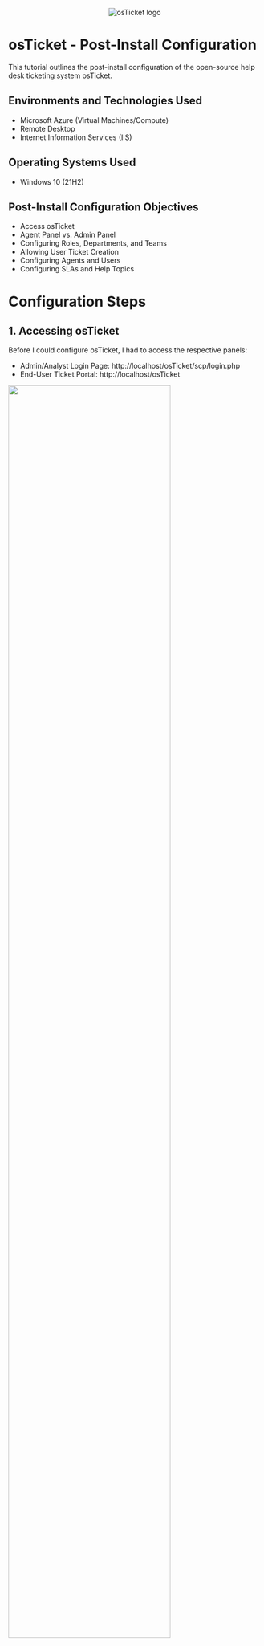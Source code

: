 <p align="center">
<img src="https://i.imgur.com/Clzj7Xs.png" alt="osTicket logo"/>
</p>

<h1>osTicket - Post-Install Configuration</h1>
This tutorial outlines the post-install configuration of the open-source help desk ticketing system osTicket.<br />

<h2>Environments and Technologies Used</h2>

- Microsoft Azure (Virtual Machines/Compute)
- Remote Desktop
- Internet Information Services (IIS)

<h2>Operating Systems Used </h2>

- Windows 10</b> (21H2)

<h2>Post-Install Configuration Objectives</h2>

- Access osTicket
- Agent Panel vs. Admin Panel
- Configuring Roles, Departments, and Teams 
- Allowing User Ticket Creation
- Configuring Agents and Users
- Configuring SLAs and Help Topics

<h1>Configuration Steps</h1>

<h2>1. Accessing osTicket</h2>
<p>
Before I could configure osTicket, I had to access the respective panels:

- Admin/Analyst Login Page: http://localhost/osTicket/scp/login.php
- End-User Ticket Portal: http://localhost/osTicket

</p>
<p>
<img src="https://i.imgur.com/r6k75l3.png" height="80%" width="80%" alt=""/>
</p>
<br />

<h2>2. Understanding the Agent Panel vs. Admin Panel</h2>
<p>
osTicket has two primary interfaces:

- Admin Panel: For configuring settings, roles, and permissions.
- Agent Panel: Where support staff manage tickets and interact with users.
</p>
<p>
<img src="https://i.imgur.com/DJmEXEB.png" height="80%" width="80%" alt=""/>
</p>
<br />

<h2>3. Configuring Roles (Permissions Grouping)</h2>
<p>
Roles help define different permission levels for agents.

- Navigate to Admin Panel → Agents → Roles
- Example Role:
    - Supreme Admin (Full access to settings and tickets)
</p>
<p>
<img src="https://i.imgur.com/DJmEXEB.png" height="80%" width="80%" alt=""/>
</p>
<br />

<h2>4. Configuring Departments (Ticket Visibility & Assignment)</h2>
<p>
Departments help categorize tickets based on expertise.

- Go to Admin Panel → Agents → Departments
- Example Departments:
    - Help Desk
    - SysAdmins
    - Networking
</p>
<p>
<img src="https://i.imgur.com/DJmEXEB.png" height="80%" width="80%" alt=""/>
</p>
<br />

<h2>5. Configuring Teams (Cross-Department Collaboration)</h2>
<p>
Teams allow agents from different departments to collaborate.
  
- Go to Admin Panel → Agents → Teams
- Example Team:
    - Online Banking (Pulls agents from multiple departments)

</p>
<p>
<img src="https://i.imgur.com/DJmEXEB.png" height="80%" width="80%" alt=""/>
</p>
<br />

<h2>6. Allowing User Ticket Creation</h2>
<p>
By default, osTicket allows ticket creation by anyone. You can restrict this by enabling user registration.

- Navigate to Admin Panel → Settings → User Settings
- Uncheck "Unregistered users can create tickets" to require login for ticket creation.

</p>
<p>
<img src="https://i.imgur.com/DJmEXEB.png" height="80%" width="80%" alt=""/>
</p>
<br />

<h2>7. Configuring Agents (Support Staff)</h2>
<p>
Agents handle tickets and are assigned to specific departments.

- Navigate to Admin Panel → Agents → Add New
- Example Agents:
    - Sally (SysAdmins)
    - Kyle (Support)

</p>
<p>
<img src="https://i.imgur.com/DJmEXEB.png" height="80%" width="80%" alt=""/>
</p>
<br />

<h2>8. Configuring Users (Customers)</h2>
<p>
Users are the customers who submit tickets.

- Navigate to Agent Panel → Users → Add New
- Example Users:
    - Karen
    - Bobby

</p>
<p>
<img src="https://i.imgur.com/DJmEXEB.png" height="80%" width="80%" alt=""/>
</p>
<br />

<h2>9. Configuring SLAs (Service Level Agreements)</h2>
<p>
SLAs define response and resolution timeframes.

- Go to Admin Panel → Manage → SLA
- Example SLA Policies:
    - Sev-A: 1-hour grace period, 24/7 support
    - Sev-B: 4-hour grace period, 24/7 support
    - Sev-C: 8-hour grace period, business hours

</p>
<p>
<img src="https://i.imgur.com/DJmEXEB.png" height="80%" width="80%" alt=""/>
</p>
<br />

<h2>10. Configuring Help Topics (User Ticket Categorization)</h2>
<p>
Help topics simplify ticket submission by categorizing issues.

- Navigate to Admin Panel → Manage → Help Topics
- Example Topics:
    - Business Critical Outage
    - Personal Computer Issues
    - Equipment Request
    - Password Reset
    - Other

</p>
<p>
<img src="https://i.imgur.com/DJmEXEB.png" height="80%" width="80%" alt=""/>
</p>
<br />

<h1>My Conclusion</h1>
<p>
When A ticketing System (osTicket) is set up correctly it ensures a smooth and organized support experience. By configuring roles, departments, teams, agents, SLA's and help topics, an organization can strengthen its customer support efficiency.

</p>
<p>
<img src="https://i.imgur.com/DJmEXEB.png" height="80%" width="80%" alt=""/>
</p>

